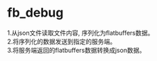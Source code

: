 # fb_debug

1.从json文件读取文件内容, 序列化为flatbuffers数据。<br>
2.将序列化的数据发送到指定的服务端。<br>
3.将服务端返回的flatbuffers数据转换成json数据。<br>

